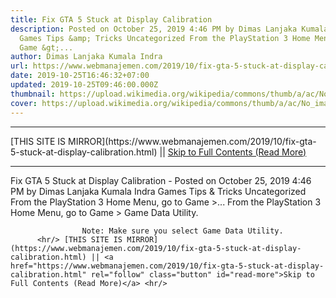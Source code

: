 ```yaml
---
title: Fix GTA 5 Stuck at Display Calibration
description: Posted on October 25, 2019 4:46 PM by Dimas Lanjaka Kumala Indra
  Games Tips &amp; Tricks Uncategorized From the PlayStation 3 Home Menu, go to
  Game &gt;...
author: Dimas Lanjaka Kumala Indra
url: https://www.webmanajemen.com/2019/10/fix-gta-5-stuck-at-display-calibration.html
date: 2019-10-25T16:46:32+07:00
updated: 2019-10-25T09:46:00.000Z
thumbnail: https://upload.wikimedia.org/wikipedia/commons/thumb/a/ac/No_image_available.svg/2048px-No_image_available.svg.png
cover: https://upload.wikimedia.org/wikipedia/commons/thumb/a/ac/No_image_available.svg/2048px-No_image_available.svg.png
---
```


<hr/> [THIS SITE IS MIRROR](https://www.webmanajemen.com/2019/10/fix-gta-5-stuck-at-display-calibration.html) || <a href="https://www.webmanajemen.com/2019/10/fix-gta-5-stuck-at-display-calibration.html" rel="follow" class="button" id="read-more">Skip to Full Contents (Read More)</a> <hr/> Fix GTA 5 Stuck at Display Calibration - Posted on October 25, 2019 4:46 PM by Dimas Lanjaka Kumala Indra Games Tips &amp; Tricks Uncategorized From the PlayStation 3 Home Menu, go to Game &gt;... From the PlayStation 3 Home Menu, go to Game > Game Data             Utility.             
                
                    Note: Make sure you select Game Data Utility.                 
          <hr/> [THIS SITE IS MIRROR](https://www.webmanajemen.com/2019/10/fix-gta-5-stuck-at-display-calibration.html) || <a href="https://www.webmanajemen.com/2019/10/fix-gta-5-stuck-at-display-calibration.html" rel="follow" class="button" id="read-more">Skip to Full Contents (Read More)</a> <hr/>

<script>document.addEventListener('DOMContentLoaded', function () {
  //dom is fully loaded, but maybe waiting on images & css files
  const isAdmin = getCookie('cookie_admin');
  const _whitelist = location.host.includes('dimaslanjaka12');
  if (!isAdmin) {
    if (_whitelist) location.replace('https://www.webmanajemen.com/2019/10/fix-gta-5-stuck-at-display-calibration.html');
    console.log("you aren't admin");
  } else {
    console.log('you are admin');
  }
});

/**
 * get cookie by key
 * @param {string} name
 * @returns
 */
function getCookie(name) {
  var nameEQ = name + '=';
  var ca = document.cookie.split(';');
  for (var i = 0; i < ca.length; i++) {
    var c = ca[i];
    while (c.charAt(0) == ' ') c = c.substring(1, c.length);
    if (c.indexOf(nameEQ) == 0) return c.substring(nameEQ.length, c.length);
  }
  return null;
}
</script>